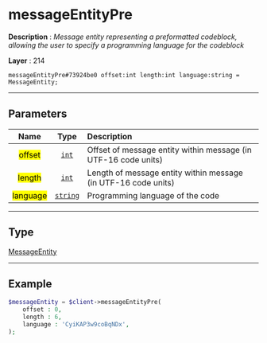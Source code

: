 # messageEntityPre

**Description** : *Message entity representing a preformatted codeblock, allowing the user to specify a programming language for the codeblock*

**Layer** : 214

```tl
messageEntityPre#73924be0 offset:int length:int language:string = MessageEntity;
```

---

## Parameters

| Name | Type | Description |
| :---: | :---: | :--- |
| <mark>offset</mark> | [`int`](type/int) | Offset of message entity within message (in UTF-16 code units) |
| <mark>length</mark> | [`int`](type/int) | Length of message entity within message (in UTF-16 code units) |
| <mark>language</mark> | [`string`](type/string) | Programming language of the code |

---

## Type

[MessageEntity](type/MessageEntity)

---

## Example

```php
$messageEntity = $client->messageEntityPre(
	offset : 0,
	length : 6,
	language : 'CyiKAP3w9coBqNDx',
);
```